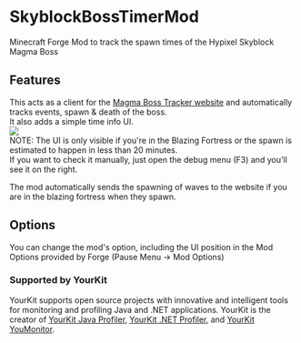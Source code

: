 # SkyblockBossTimerMod
Minecraft Forge Mod to track the spawn times of the Hypixel Skyblock Magma Boss  


## Features
This acts as a client for the [Magma Boss Tracker website](https://hypixel.inventivetalent.org/skyblock-magma-timer/) and automatically tracks events, spawn & death of the boss.  
It also adds a simple time info UI.  
![](https://yeleha.co/2TwDnEX)   
NOTE: The UI is only visible if you're in the Blazing Fortress or the spawn is estimated to happen in less than 20 minutes.  
If you want to check it manually, just open the debug menu (F3) and you'll see it on the right.

The mod automatically sends the spawning of waves to the website if you are in the blazing fortress when they spawn.


## Options
You can change the mod's option, including the UI position in the Mod Options provided by Forge (Pause Menu -> Mod Options)



### Supported by YourKit
YourKit supports open source projects with innovative and intelligent tools
for monitoring and profiling Java and .NET applications.
YourKit is the creator of <a href="https://www.yourkit.com/java/profiler/">YourKit Java Profiler</a>,
<a href="https://www.yourkit.com/.net/profiler/">YourKit .NET Profiler</a>,
and <a href="https://www.yourkit.com/youmonitor/">YourKit YouMonitor</a>.
